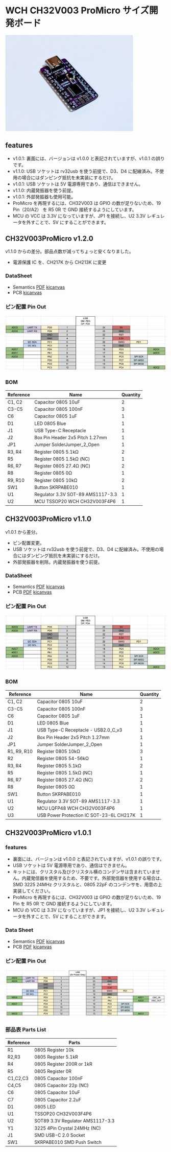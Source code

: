 # WCH CH32V003 ProMicro サイズ開発ボード

<img src="ch32v003-promicro-photo-v1.0.1.jpg" width="400" />

## features

- v1.0.1: 裏面には、バージョンは v1.0.0 と表記されていますが、v1.0.1 の誤りです。
- v1.1.0: USB ソケットは rv32usb を使う前提で、D3、D4 に配線済み。不使用の場合にはダンピング抵抗を未実装にするだけ。
- v1.0.1: USB ソケットは 5V 電源専用であり、通信はできません。
- v1.1.0: 内蔵発振器を使う前提。
- v1.0.1: 外部発振器も使用可能。
- ProMicro を再現するには、CH32V003 は GPIO の数が足りないため、19 Pin（20/A2） を R5 0R で GND 接続するようにしています。
- MCU の VCC は 3.3V になっていますが、JP1 を接続し、U2 3.3V レギュレータを外すことで、5V にすることができます。

## CH32V003ProMicro v1.2.0

v1.1.0 からの差分。部品点数が減ってちょっと安くなりました。

- 電源保護 IC を、CH217K から CH213K に変更

### DataSheet

- Semantics [PDF](ch32v003-promicro-semantics-v1.2.0.pdf) [kicanvas](https://kicanvas.org/?github=https%3A%2F%2Fgithub.com%2F74th%2Fch32v-dev-boards%2Fblob%2Fch32v003promicro%2F1.2.0%2Fch32v003-promicro%2Fch32v003-promicro.kicad_sch)
- PCB [kicanvas](https://kicanvas.org/?github=https%3A%2F%2Fgithub.com%2F74th%2Fch32v-dev-boards%2Fblob%2Fch32v003promicro%2F1.2.0%2Fch32v003-promicro%2Fch32v003-promicro.kicad_pcb)

### ピン配置 Pin Out

![Alt text](ch32v003-promicro-pinout-v1.1.0.png)

### BOM

| Reference | Name                              | Quantity |
| --------- | --------------------------------- | -------- |
| C1, C2    | Capacitor 0805 10uF               | 2        |
| C3-C5     | Capacitor 0805 100nF              | 3        |
| C6        | Capacitor 0805 1uF                | 1        |
| D1        | LED 0805 Blue                     | 1        |
| J1        | USB Type-C Receptacle             | 1        |
| J2        | Box Pin Header 2x5 Pitch 1.27mm   | 1        |
| JP1       | Jumper SolderJumper_2_Open        | 1        |
| R3, R4    | Register 0805 5.1kΩ               | 2        |
| R5        | Register 0805 1.5kΩ (NC)          | 1        |
| R6, R7    | Register 0805 27.4Ω (NC)          | 2        |
| R8        | Register 0805 0Ω                  | 1        |
| R9, R10   | Register 0805 10kΩ                | 2        |
| SW1       | Button SKRPABE010                 | 1        |
| U1        | Regulator 3.3V SOT-89 AMS1117-3.3 | 1        |
| U2        | MCU TSSOP20 WCH CH32V003F4P6      | 1        |

## CH32V003ProMicro v1.1.0

v1.0.1 から差分。

- ピン配置変更。
- USB ソケットは rv32usb を使う前提で、D3、D4 に配線済み。不使用の場合にはダンピング抵抗を未実装にするだけ。
- 外部発振器を削除。内蔵発振器を使う前提。

### DataSheet

- Semantics [PDF](ch32v003-promicro-semantics-v1.1.0.pdf) [kicanvas](https://kicanvas.org/?github=https%3A%2F%2Fgithub.com%2F74th%2Fch32v-dev-boards%2Fblob%2Fch32v003promicro%2F1.1.0%2Fch32v003-promicro%2Fch32v003-promicro.kicad_sch)
- PCB [PDF](ch32v003-promicro-pcb-v1.1.0.pdf) [kicanvas](https://kicanvas.org/?github=https%3A%2F%2Fgithub.com%2F74th%2Fch32v-dev-boards%2Fblob%2Fch32v003promicro%2F1.1.0%2Fch32v003-promicro%2Fch32v003-promicro.kicad_pcb)

### ピン配置 Pin Out

![Alt text](ch32v003-promicro-pinout-v1.1.0.png)

### BOM

| Reference   | Name                                     | Quantity |
| ----------- | ---------------------------------------- | -------- |
| C1, C2      | Capacitor 0805 10uF                      | 2        |
| C3-C5       | Capacitor 0805 100nF                     | 3        |
| C6          | Capacitor 0805 1uF                       | 1        |
| D1          | LED 0805 Blue                            | 1        |
| J1          | USB Type-C Receptacle - USB2.0_C_v3      | 1        |
| J2          | Box Pin Header 2x5 Pitch 1.27mm          | 1        |
| JP1         | Jumper SolderJumper_2_Open               | 1        |
| R1, R9, R10 | Register 0805 10kΩ                       | 3        |
| R2          | Register 0805 54-56kΩ                    | 1        |
| R3, R4      | Register 0805 5.1kΩ                      | 2        |
| R5          | Register 0805 1.5kΩ (NC)                 | 1        |
| R6, R7      | Register 0805 27.4Ω (NC)                 | 2        |
| R8          | Register 0805 0Ω                         | 1        |
| SW1         | Button SKRPABE010                        | 1        |
| U1          | Regulator 3.3V SOT-89 AMS1117-3.3        | 1        |
| U2          | MCU LQFP48 WCH CH32V003F4P6              | 1        |
| U3          | USB Power Protection IC SOT-23-6L CH217K | 1        |

## CH32V003ProMicro v1.0.1

### features

- 裏面には、バージョンは v1.0.0 と表記されていますが、v1.0.1 の誤りです。
- USB ソケットは 5V 電源専用であり、通信はできません。
- キットには、クリスタル及びクリスタル横のコンデンサは含まれていません。内蔵発信器を使用するため、不要です。外部発信器を使用する場合は、SMD 3225 24MHz クリスタルと、0805 22pF のコンデンサを、用意の上実装してください。
- ProMicro を再現するには、CH32V003 は GPIO の数が足りないため、19 Pin を R5 0R で GND 接続するようにしています。
- MCU の VCC は 3.3V になっていますが、JP1 を接続し、U2 3.3V レギュレータを外すことで、5V にすることができます。

### Data Sheet

- Semantics [PDF](ch32v003-promicro-semantics-v1.0.1.pdf) [kicanvas](https://kicanvas.org/?github=https%3A%2F%2Fgithub.com%2F74th%2Fch32v-dev-boards%2Fblob%2Fch32v003promicro%2F1.0.1%2Fch32v003-promicro%2Fch32v003-promicro.kicad_sch)
- PCB [PDF](ch32v003-promicro-pcb-v1.0.1.pdf) [kicanvas](https://kicanvas.org/?github=https%3A%2F%2Fgithub.com%2F74th%2Fch32v-dev-boards%2Fblob%2Fch32v003promicro%2F1.0.1%2Fch32v003-promicro%2Fch32v003-promicro.kicad_pcb)

### ピン配置 Pin Out

![Alt text](ch32v003-promicro-pinout-v1.0.1.png)

### 部品表 Parts List

| Reference | Parts                            |
| --------- | -------------------------------- |
| R1        | 0805 Register 10k                |
| R2,R3     | 0805 Register 5.1kR              |
| R4        | 0805 Register 200R or 1kR        |
| R5        | 0805 Register 0R                 |
| C1,C2,C3  | 0805 Capacitor 100nF             |
| C4,C5     | 0805 Capacitor 22p (NC)          |
| C6        | 0805 Capacitor 10uF              |
| C7        | 0805 Capacitor 2.2uF             |
| D1        | 0805 LED                         |
| U1        | TSSOP20 CH32V003F4P6             |
| U2        | SOT89 3.3V Regulator AMS1117-3.3 |
| Y1        | 3225 4Pin Crystal 24MHz (NC)     |
| J1        | SMD USB-C 2.0 Socket             |
| SW1       | SKRPABE010 SMD Push Switch       |
